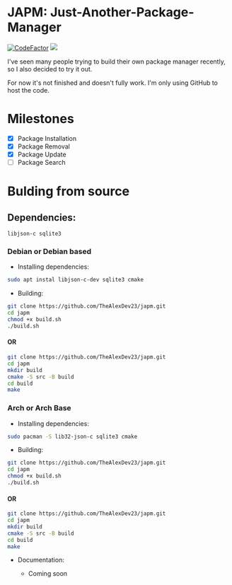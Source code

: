 # JAPM: Just-Another-Package-Manager 
[![CodeFactor](https://www.codefactor.io/repository/github/thealexdev23/japm/badge)](https://www.codefactor.io/repository/github/thealexdev23/japm) 
![](https://tokei.rs/b1/github/thealexdev23/japm)

I've seen many people trying to build their own package manager recently, so I also decided to try it out.

For now it's not finished and doesn't fully work. I'm only using GitHub to host the code.

# Milestones

- [x] Package Installation
- [x] Package Removal
- [x] Package Update
- [ ] Package Search

# Bulding from source

## Dependencies:

```
libjson-c sqlite3
```


### Debian or Debian based


- Installing dependencies:

```bash
sudo apt instal libjson-c-dev sqlite3 cmake
```

- Building:

```bash
git clone https://github.com/TheAlexDev23/japm.git
cd japm
chmod +x build.sh
./build.sh
```
#### OR

```bash
git clone https://github.com/TheAlexDev23/japm.git
cd japm
mkdir build
cmake -S src -B build
cd build
make
```

### Arch or Arch Base

- Installing dependencies:

```bash
sudo pacman -S lib32-json-c sqlite3 cmake
```

- Building:

```bash
git clone https://github.com/TheAlexDev23/japm.git
cd japm
chmod +x build.sh
./build.sh
```
#### OR

```bash
git clone https://github.com/TheAlexDev23/japm.git
cd japm
mkdir build
cmake -S src -B build
cd build
make
```

- Documentation:

    - Coming soon
